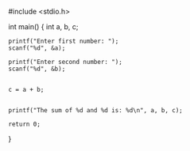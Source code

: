 
#include <stdio.h>

int main() {
    int a, b, c;

 
    printf("Enter first number: ");
    scanf("%d", &a);

    printf("Enter second number: ");
    scanf("%d", &b);

    
    c = a + b;

 
    printf("The sum of %d and %d is: %d\n", a, b, c);

    return 0;
}

